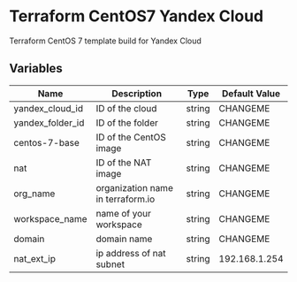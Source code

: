 Terraform CentOS7 Yandex Cloud
==============================

Terraform CentOS 7 template build for Yandex Cloud


Variables
---------

| Name | Description | Type | Default Value |
|------|-------------|------|---------------|
| yandex_cloud_id | ID of the cloud | string | CHANGEME |
| yandex_folder_id | ID of the folder | string | CHANGEME |
| centos-7-base | ID of the CentOS image | string | CHANGEME |
| nat | ID of the NAT image | string | CHANGEME |
| org_name | organization name in terraform.io | string | CHANGEME |
| workspace_name | name of your workspace | string | CHANGEME |
| domain | domain name | string | CHANGEME |
| nat_ext_ip | ip address of nat subnet | string | 192.168.1.254 |
